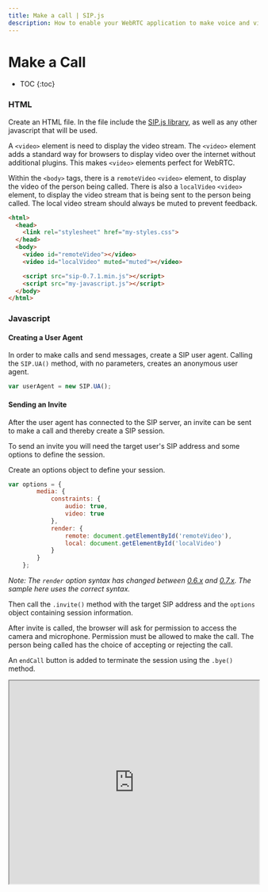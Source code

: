 ```yaml
---
title: Make a call | SIP.js
description: How to enable your WebRTC application to make voice and video calls and render the video via HTML5 video elements.
---
```


# Make a Call

* TOC
{:toc}

### HTML

Create an HTML file. In the file include the [SIP.js library](/download/), as well as any other javascript that will be used.

A `<video>` element is need to display the video stream.  The `<video>` element adds a standard way for browsers to display video over the internet without additional plugins. This makes `<video>` elements perfect for WebRTC.

Within the `<body>` tags, there is a `remoteVideo` `<video>` element, to display the video of the person being called.  There is also a `localVideo` `<video>` element, to display the video stream that is being sent to the person being called.  The local video stream should always be muted to prevent feedback.

~~~html
<html>
  <head>
    <link rel="stylesheet" href="my-styles.css">
  </head>
  <body>
    <video id="remoteVideo"></video>
    <video id="localVideo" muted="muted"></video>

    <script src="sip-0.7.1.min.js"></script>
    <script src="my-javascript.js"></script>
  </body>
</html>
~~~

### Javascript

#### Creating a User Agent

In order to make calls and send messages, create a SIP user agent.  Calling the `SIP.UA()` method, with no parameters, creates an anonymous user agent.

~~~javascript
var userAgent = new SIP.UA();
~~~

#### Sending an Invite


After the user agent has connected to the SIP server, an invite can be sent to make a call and thereby create a SIP session.

To send an invite you will need the target user's SIP address and some options to define the session.

Create an options object to define your session.

~~~javascript
var options = {
        media: {
            constraints: {
                audio: true,
                video: true
            },
            render: {
                remote: document.getElementById('remoteVideo'),
                local: document.getElementById('localVideo')
            }
        }
    };
~~~

*Note:  The `render` option syntax has changed between [0.6.x](/api/0.6.0/) and [0.7.x](/api/0.7.0). The sample here uses the correct syntax.*

Then call the `.invite()` method with the target SIP address and the `options` object containing session information.

After invite is called, the browser will ask for permission to access the camera and microphone.  Permission must be allowed to make the call.  The person being called has the choice of accepting or rejecting the call.

An `endCall` button is added to terminate the session using the `.bye()` method.

<iframe
  style="width: 100%; height: 410px"
  src="http://jsfiddle.net/OnSIP/W93H6/embedded/js,html,css,result/">
</iframe>
